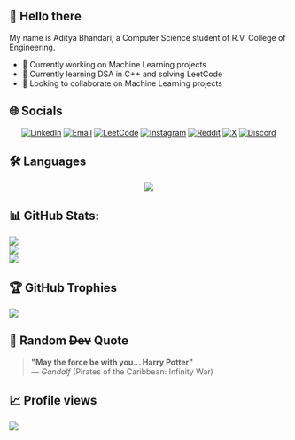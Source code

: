 ## 👋 Hello there 

My name is Aditya Bhandari, a Computer Science student of R.V. College of Engineering.

- 🔭 Currently working on Machine Learning projects
- 🌱 Currently learning DSA in C++ and solving LeetCode
- 🤝 Looking to collaborate on Machine Learning projects

## 🌐 Socials  
<div align="center">
  
  [![LinkedIn](https://img.shields.io/badge/LinkedIn-%230077B5.svg?logo=linkedin&logoColor=white)](https://linkedin.com/in/adityabhandari781) 
  [![Email](https://img.shields.io/badge/Email_me-green)](mailto:adityabhandari781@gmail.com) 
  [![LeetCode](https://img.shields.io/badge/LeetCode-%23FFA116.svg?logo=leetcode&logoColor=white)](https://leetcode.com/adityabhandari781/) 
  [![Instagram](https://img.shields.io/badge/Instagram-%23E4405F.svg?logo=Instagram&logoColor=white)](https://instagram.com/adityabhandari781) 
  [![Reddit](https://img.shields.io/badge/Reddit-%23FF4500.svg?logo=Reddit&logoColor=white)](https://reddit.com/user/machinegun2187) 
  [![X](https://img.shields.io/badge/X-black.svg?logo=X&logoColor=white)](https://x.com/machinegun2187_) 
  [![Discord](https://img.shields.io/badge/Discord:_@aditya__bhandari-blue)](https://discord.com) 
</div>

## 🛠️ Languages
<p align="center">
  <a href="https://skillicons.dev">
    <img src="https://skillicons.dev/icons?i=c,cpp,python,tensorflow,sklearn" />
  </a>
</p>

## 📊 GitHub Stats:
![](https://github-readme-stats.vercel.app/api?username=adityabhandari781&theme=tokyonight&hide_border=false&include_all_commits=true&count_private=true)<br/>
![](https://github-readme-streak-stats.herokuapp.com/?user=adityabhandari781&theme=tokyonight&hide_border=false)<br/>
![](https://github-readme-stats.vercel.app/api/top-langs/?username=adityabhandari781&theme=tokyonight&hide_border=false&include_all_commits=true&count_private=true&layout=compact)

## 🏆 GitHub Trophies
![](https://github-profile-trophy.vercel.app/?username=umaryaksambi&theme=radical&no-frame=false&no-bg=false&margin-w=4)

## 🤿 Random ~~Dev~~ Quote
> **"May the force be with you... Harry Potter"**  
> — *Gandalf* (Pirates of the Caribbean: Infinity War)

## 📈 Profile views
<div id="header" align="left">
  <img src="https://komarev.com/ghpvc/?username=adityabhandari781&style=flat-square&color=blue""/>
</div>
